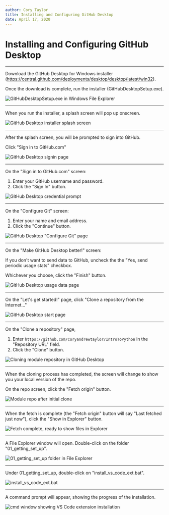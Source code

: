 ```yaml
---
author: Cory Taylor
title: Installing and Configuring GitHub Desktop
date: April 17, 2020
---
```


# Installing and Configuring GitHub Desktop

---

Download the GitHub Desktop for Windows installer (https://central.github.com/deployments/desktop/desktop/latest/win32).

Once the download is complete, run the installer (GitHubDesktopSetup.exe).

![GitHubDesktopSetup.exe in Windows File Explorer](assets/img/github_desktop_01_installer_exe.png)

---

When you run the installer, a splash screen will pop up onscreen.

![GitHub Desktop installer splash screen](assets/img/github_desktop_02_installer_splash_screen.png)

---

After the splash screen, you will be prompted to sign into GitHub.

Click "Sign in to GitHub.com"

![GitHub Desktop signin page](assets/img/github_desktop_03_signin_page.png)

---

On the "Sign in to GitHub.com" screen:

1. Enter your GitHub username and password.
2. Click the "Sign In" button.

![GitHub Desktop credential prompt](assets/img/github_desktop_04_signin_page.png)

---

On the "Configure Git" screen:

1. Enter your name and email address.
2. Click the "Continue" button.

![GitHub Desktop "Configure Git" page](assets/img/github_desktop_05_configuration.png)

---

On the "Make GitHub Desktop better!" screen:

If you don't want to send data to GitHub, uncheck the the "Yes, send periodic usage stats" checkbox.

Whichever you choose, click the "Finish" button.

![GitHub Desktop usage data page](assets/img/github_desktop_06_usage_data.png)

---

On the "Let's get started!" page, click "Clone a repository from the Internet..."

![GitHub Desktop start page](assets/img/github_desktop_07_lets_get_started.png)

---

On the "Clone a repository" page,

1. Enter `https://github.com/coryandrewtaylor/IntroToPython` in the "Repository URL" field.
2. Click the "Clone" button.

![Cloning module repository in GitHub Desktop](assets/img/github_desktop_08_clone_repo.png)

---

When the cloning process has completed, the screen will change to show you your local version of the repo.

On the repo screen, click the "Fetch origin" button.

![Module repo after initial clone](assets/img/github_desktop_09_initial_clone.png)

---

When the fetch is complete (the "Fetch origin" button will say "Last fetched just now"), click the "Show in Explorer" button.

![Fetch complete, ready to show files in Explorer](assets/img/github_desktop_10_after_fetch_origin.png)

---

A File Explorer window will open. Double-click on the folder "01_getting_set_up".

![01_getting_set_up folder in File Explorer](assets/img/github_desktop_11_show_in_explorer.png)

---

Under 01_getting_set_up, double-click on "install_vs_code_ext.bat".

![install_vs_code_ext.bat](assets/img/github_desktop_12_install_vs_code_ext.png)

---

A command prompt will appear, showing the progress of the installation.

![cmd window showing VS Code extension installation](assets/img/github_desktop_13_cmd_window.png)
